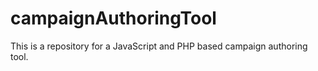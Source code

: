 campaignAuthoringTool
=====================

This is a repository for a JavaScript and PHP based campaign authoring tool.